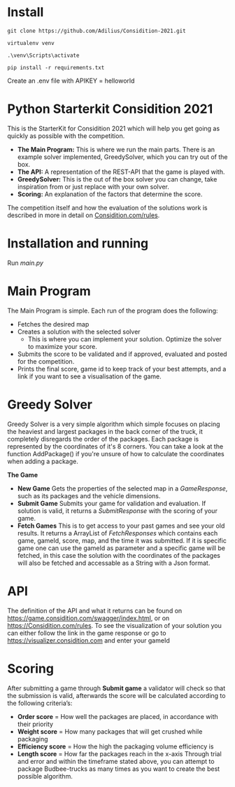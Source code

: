 # Install
`git clone https://github.com/Adilius/Considition-2021.git`

`virtualenv venv`

`.\venv\Scripts\activate`

`pip install -r requirements.txt`

Create an .env file with APIKEY = helloworld

# Python Starterkit Considition 2021
This is the StarterKit for Considition 2021 which will help you get going as quickly as possible with the competition.

- **The Main Program:** This is where we run the main parts. There is an example solver implemented, GreedySolver, which you can try out of the box.
- **The API:** A representation of the REST-API that the game is played with.
- **GreedySolver:** This is the out of the box solver you can change, take inspiration from or just replace with your own solver.
- **Scoring:** An explanation of the factors that determine the score.

The competition itself and how the evaluation of the solutions work is described in more in detail on [Considition.com/rules](considition.com/rules).

# Installation and running
Run *main.py*

# Main Program
The Main Program is simple. Each run of the program does the following:
- Fetches the desired map
- Creates a solution with the selected solver
  - This is where you can implement your solution. Optimize the solver to maximize your score.
- Submits the score to be validated and if approved, evaluated and posted for the competition.
- Prints the final score, game id to keep track of your best attempts, and a link if you want to see a visualisation of the game.

# Greedy Solver
Greedy Solver is a very simple algorithm which simple focuses on placing the heaviest and largest packages in the back corner of the truck, it completely disregards the order of the packages. Each package is represented by the coordinates of it's 8 corners. You can take a look at the function AddPackage() if you're unsure of how to calculate the coordinates when adding a package.

**The Game**
- **New Game** Gets the properties of the selected map in a *GameResponse*, such as its packages and the vehicle dimensions.
- **Submit Game** Submits your game for validation and evaluation. If solution is valid, it returns a *SubmitResponse* with the scoring of your game.
- **Fetch Games** This is to get access to your past games and see your old results. It returns a ArrayList of *FetchResponses* which contains each game,
  gameId, score, map, and the time it was submitted. If it is specific game one can use the gameId as parameter and a specific game will
  be fetched, in this case the solution with the coordinates of the packages will also be fetched and accessable as a String with a Json format.

# API
The definition of the API and what it returns can be found on https://game.considition.com/swagger/index.html, or on https://Considition.com/rules.
To see the visualization of your solution you can either follow the link in the game response or go to https://visualizer.considition.com and enter your gameId

# Scoring
After submitting a game through **Submit game** a validator will check so that the submission is valid, afterwards the score will be calculated according to the following criteria’s:

- **Order score** = How well the packages are placed, in accordance with their priority
- **Weight score** = How many packages that will get crushed while packaging
- **Efficiency score** = How the high the packaging volume efficiency is
- **Length score** = How far the packages reach in the x-axis
  Through trial and error and within the timeframe stated above, you can attempt to package Budbee-trucks as many times as you want to create the best possible algorithm.
  ````